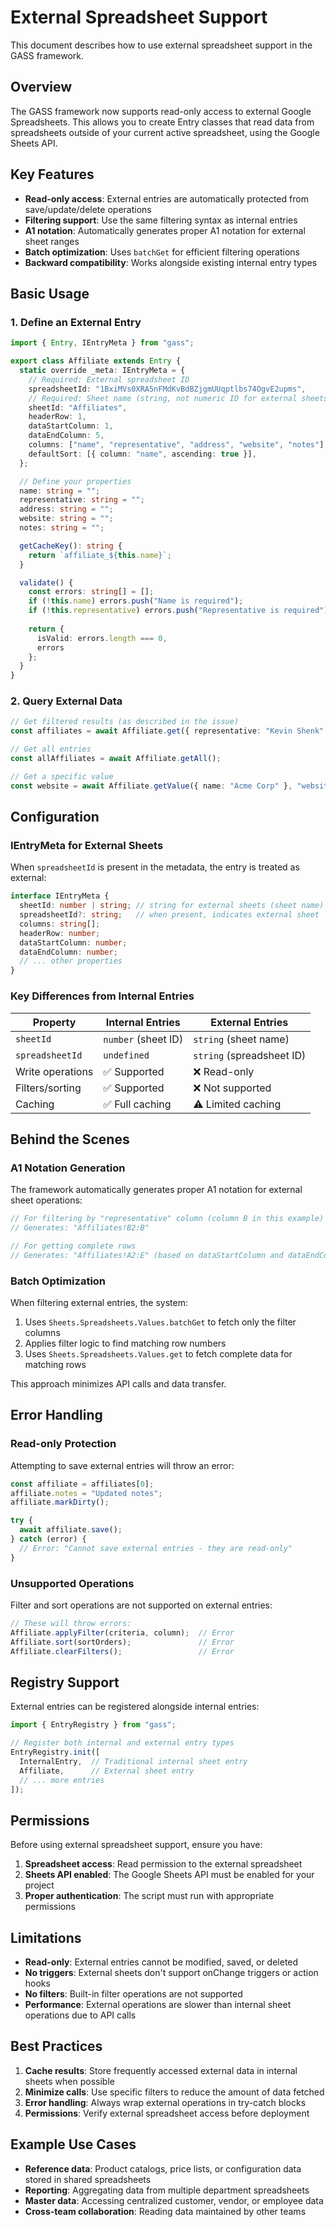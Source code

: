 # External Spreadsheet Support

This document describes how to use external spreadsheet support in the GASS framework.

## Overview

The GASS framework now supports read-only access to external Google Spreadsheets. This allows you to create Entry classes that read data from spreadsheets outside of your current active spreadsheet, using the Google Sheets API.

## Key Features

- **Read-only access**: External entries are automatically protected from save/update/delete operations
- **Filtering support**: Use the same filtering syntax as internal entries
- **A1 notation**: Automatically generates proper A1 notation for external sheet ranges
- **Batch optimization**: Uses `batchGet` for efficient filtering operations
- **Backward compatibility**: Works alongside existing internal entry types

## Basic Usage

### 1. Define an External Entry

```typescript
import { Entry, IEntryMeta } from "gass";

export class Affiliate extends Entry {
  static override _meta: IEntryMeta = {
    // Required: External spreadsheet ID
    spreadsheetId: "1BxiMVs0XRA5nFMdKvBdBZjgmUUqptlbs74OgvE2upms",
    // Required: Sheet name (string, not numeric ID for external sheets)
    sheetId: "Affiliates",
    headerRow: 1,
    dataStartColumn: 1,
    dataEndColumn: 5,
    columns: ["name", "representative", "address", "website", "notes"],
    defaultSort: [{ column: "name", ascending: true }],
  };

  // Define your properties
  name: string = "";
  representative: string = "";
  address: string = "";
  website: string = "";
  notes: string = "";

  getCacheKey(): string {
    return `affiliate_${this.name}`;
  }

  validate() {
    const errors: string[] = [];
    if (!this.name) errors.push("Name is required");
    if (!this.representative) errors.push("Representative is required");
    
    return {
      isValid: errors.length === 0,
      errors
    };
  }
}
```

### 2. Query External Data

```typescript
// Get filtered results (as described in the issue)
const affiliates = await Affiliate.get({ representative: "Kevin Shenk" });

// Get all entries
const allAffiliates = await Affiliate.getAll();

// Get a specific value
const website = await Affiliate.getValue({ name: "Acme Corp" }, "website");
```

## Configuration

### IEntryMeta for External Sheets

When `spreadsheetId` is present in the metadata, the entry is treated as external:

```typescript
interface IEntryMeta {
  sheetId: number | string; // string for external sheets (sheet name)
  spreadsheetId?: string;   // when present, indicates external sheet
  columns: string[];
  headerRow: number;
  dataStartColumn: number;
  dataEndColumn: number;
  // ... other properties
}
```

### Key Differences from Internal Entries

| Property | Internal Entries | External Entries |
|----------|------------------|------------------|
| `sheetId` | `number` (sheet ID) | `string` (sheet name) |
| `spreadsheetId` | `undefined` | `string` (spreadsheet ID) |
| Write operations | ✅ Supported | ❌ Read-only |
| Filters/sorting | ✅ Supported | ❌ Not supported |
| Caching | ✅ Full caching | ⚠️ Limited caching |

## Behind the Scenes

### A1 Notation Generation

The framework automatically generates proper A1 notation for external sheet operations:

```typescript
// For filtering by "representative" column (column B in this example)
// Generates: "Affiliates!B2:B"

// For getting complete rows
// Generates: "Affiliates!A2:E" (based on dataStartColumn and dataEndColumn)
```

### Batch Optimization

When filtering external entries, the system:

1. Uses `Sheets.Spreadsheets.Values.batchGet` to fetch only the filter columns
2. Applies filter logic to find matching row numbers
3. Uses `Sheets.Spreadsheets.Values.get` to fetch complete data for matching rows

This approach minimizes API calls and data transfer.

## Error Handling

### Read-only Protection

Attempting to save external entries will throw an error:

```typescript
const affiliate = affiliates[0];
affiliate.notes = "Updated notes";
affiliate.markDirty();

try {
  await affiliate.save();
} catch (error) {
  // Error: "Cannot save external entries - they are read-only"
}
```

### Unsupported Operations

Filter and sort operations are not supported on external entries:

```typescript
// These will throw errors:
Affiliate.applyFilter(criteria, column);  // Error
Affiliate.sort(sortOrders);               // Error
Affiliate.clearFilters();                 // Error
```

## Registry Support

External entries can be registered alongside internal entries:

```typescript
import { EntryRegistry } from "gass";

// Register both internal and external entry types
EntryRegistry.init([
  InternalEntry,  // Traditional internal sheet entry
  Affiliate,      // External sheet entry
  // ... more entries
]);
```

## Permissions

Before using external spreadsheet support, ensure you have:

1. **Spreadsheet access**: Read permission to the external spreadsheet
2. **Sheets API enabled**: The Google Sheets API must be enabled for your project
3. **Proper authentication**: The script must run with appropriate permissions

## Limitations

- **Read-only**: External entries cannot be modified, saved, or deleted
- **No triggers**: External sheets don't support onChange triggers or action hooks
- **No filters**: Built-in filter operations are not supported
- **Performance**: External operations are slower than internal sheet operations due to API calls

## Best Practices

1. **Cache results**: Store frequently accessed external data in internal sheets when possible
2. **Minimize calls**: Use specific filters to reduce the amount of data fetched
3. **Error handling**: Always wrap external operations in try-catch blocks
4. **Permissions**: Verify external spreadsheet access before deployment

## Example Use Cases

- **Reference data**: Product catalogs, price lists, or configuration data stored in shared spreadsheets
- **Reporting**: Aggregating data from multiple department spreadsheets
- **Master data**: Accessing centralized customer, vendor, or employee data
- **Cross-team collaboration**: Reading data maintained by other teams